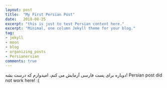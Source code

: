 ```yaml
---
layout: post
title:  "My First Persian Post"
date:   2018-08-25
excerpt: "this is just to test Persian content here."
excerpt: "Minimal, one column Jekyll theme for your blog."
tag:
- jekyll 
- moon
- blog
- organizing_posts
- Persianersian
comments: true
---
```



دوباره برای پست فارسی آزمایش می کنم، امیدوارم که درست بشه!
Persian post did  not work here! :(